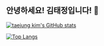 
## 안녕하세요! 김태정입니다! 👋

[![taejung kim's GitHub stats](https://github-readme-stats.vercel.app/api?username=imtaejugkim)](https://github.com/imtaejugkim/github-readme-stats)

[![Top Langs](https://github-readme-stats.vercel.app/api/top-langs/?username=imtaejugkim&layout=compact)](https://github.com/imtaejugkim/github-readme-stats)


<!--
**imtaejugkim/imtaejugkim** is a ✨ _special_ ✨ repository because its `README.md` (this file) appears on your GitHub profile.

Here are some ideas to get you started:

- 🔭 I’m currently working on ...
- 🌱 I’m currently learning ...
- 👯 I’m looking to collaborate on ...
- 🤔 I’m looking for help with ...
- 💬 Ask me about ...
- 📫 How to reach me: ...
- 😄 Pronouns: ...
- ⚡ Fun fact: ...
-->
